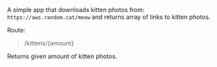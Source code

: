 A simple app that downloads kitten photos from: `https://aws.random.cat/meow` 
and returns array of links to kitten photos.

Route:
>/kittens/{amount}

Returns given amount of kitten photos.